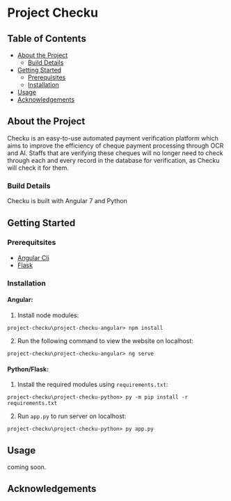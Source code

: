 # Project Checku


## Table of Contents

* [About the Project](#about-the-project)
  * [Build Details](#build-details)
* [Getting Started](#getting-started)
  * [Prerequisites](#prerequitsites)
  * [Installation](#installation)
* [Usage](#usage)
* [Acknowledgements](#acknowledgements)

## About the Project 
Checku is an easy-to-use automated payment verification platform which aims to improve the efficiency of cheque payment processing through OCR and AI. Staffs that are verifying these cheques will no longer need to check through each and every record in the database for verification, as Checku will check it for them. 

### Build Details
Checku is built with Angular 7 and Python 

## Getting Started
### Prerequitsites
* [Angular Cli](https://cli.angular.io/)
* [Flask](http://flask.pocoo.org/)

### Installation
#### Angular:
1) Install node modules:
```npm
project-checku\project-checku-angular> npm install
```
2) Run the following command to view the website on localhost:
```npm
project-checku\project-checku-angular> ng serve
```
#### Python/Flask:
1) Install the required modules using ```requirements.txt```:
```npm
project-checku\project-checku-python> py -m pip install -r requirements.txt
```

2) Run ```app.py``` to run server on localhost:
```npm
project-checku\project-checku-python> py app.py
```

## Usage

coming soon.

## Acknowledgements
